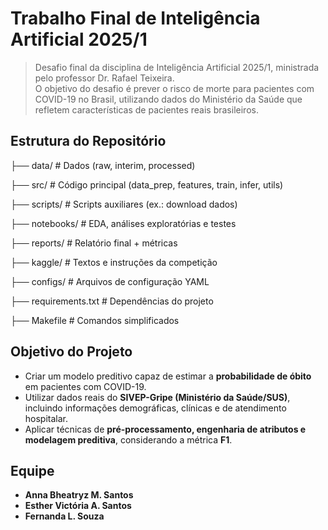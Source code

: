 # Trabalho Final de Inteligência Artificial 2025/1

> Desafio final da disciplina de Inteligência Artificial 2025/1, ministrada pelo professor Dr. Rafael Teixeira.  
> O objetivo do desafio é prever o risco de morte para pacientes com COVID-19 no Brasil, utilizando dados do Ministério da Saúde que refletem características de pacientes reais brasileiros.

## Estrutura do Repositório
├── data/ # Dados (raw, interim, processed)

├── src/ # Código principal (data_prep, features, train, infer, utils)

├── scripts/ # Scripts auxiliares (ex.: download dados)

├── notebooks/ # EDA, análises exploratórias e testes

├── reports/ # Relatório final + métricas

├── kaggle/ # Textos e instruções da competição

├── configs/ # Arquivos de configuração YAML

├── requirements.txt # Dependências do projeto

├── Makefile # Comandos simplificados

## Objetivo do Projeto

- Criar um modelo preditivo capaz de estimar a **probabilidade de óbito** em pacientes com COVID-19.  
- Utilizar dados reais do **SIVEP-Gripe (Ministério da Saúde/SUS)**, incluindo informações demográficas, clínicas e de atendimento hospitalar.  
- Aplicar técnicas de **pré-processamento, engenharia de atributos e modelagem preditiva**, considerando a métrica **F1**.


## Equipe

- **Anna Bheatryz M. Santos**  
- **Esther Victória A. Santos**  
- **Fernanda L. Souza**  
